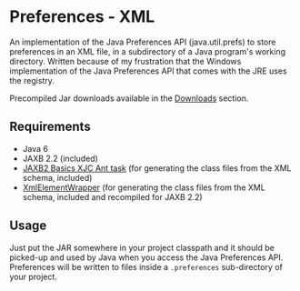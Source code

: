 
Preferences - XML
=================

An implementation of the Java Preferences API (java.util.prefs) to store
preferences in an XML file, in a subdirectory of a Java program's working
directory.  Written because of my frustration that the Windows implementation of
the Java Preferences API that comes with the JRE uses the registry.

Precompiled Jar downloads available in the [Downloads](preferences-xml/downloads)
section.


Requirements
------------

 - Java 6
 - JAXB 2.2 (included)
 - [JAXB2 Basics XJC Ant task](http://confluence.highsource.org/display/J2B/JAXB2+Basics+XJC+Ant+Task) (for generating the class files from the XML schema, included)
 - [XmlElementWrapper](http://www.conspicio.dk/blog/bjarne/jaxb-xmlelementwrapper-plugin) (for generating the class files from the XML schema, included and recompiled for JAXB 2.2)


Usage
-----

Just put the JAR somewhere in your project classpath and it should be picked-up
and used by Java when you access the Java Preferences API.  Preferences will be
written to files inside a `.preferences` sub-directory of your project.
